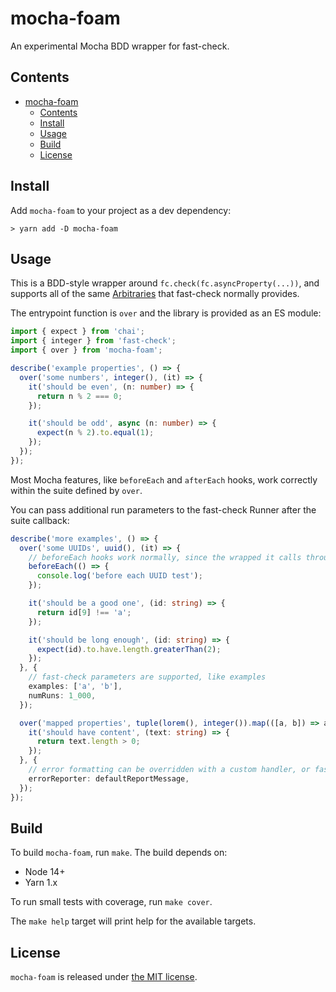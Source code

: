 # mocha-foam

An experimental Mocha BDD wrapper for fast-check.

## Contents

- [mocha-foam](#mocha-foam)
  - [Contents](#contents)
  - [Install](#install)
  - [Usage](#usage)
  - [Build](#build)
  - [License](#license)

## Install

Add `mocha-foam` to your project as a dev dependency:

```shell
> yarn add -D mocha-foam
```

## Usage

This is a BDD-style wrapper around `fc.check(fc.asyncProperty(...))`, and supports all of the same [Arbitraries](https://github.com/dubzzz/fast-check/blob/main/documentation/Arbitraries.md)
that fast-check normally provides.

The entrypoint function is `over` and the library is provided as an ES module:

```typescript
import { expect } from 'chai';
import { integer } from 'fast-check';
import { over } from 'mocha-foam';

describe('example properties', () => {
  over('some numbers', integer(), (it) => {
    it('should be even', (n: number) => {
      return n % 2 === 0;
    });

    it('should be odd', async (n: number) => {
      expect(n % 2).to.equal(1);
    });
  });
});
```

Most Mocha features, like `beforeEach` and `afterEach` hooks, work correctly within the suite defined by `over`.

You can pass additional run parameters to the fast-check Runner after the suite callback:

```typescript
describe('more examples', () => {
  over('some UUIDs', uuid(), (it) => {
    // beforeEach hooks work normally, since the wrapped it calls through to real it
    beforeEach(() => {
      console.log('before each UUID test');
    });

    it('should be a good one', (id: string) => {
      return id[9] !== 'a';
    });

    it('should be long enough', (id: string) => {
      expect(id).to.have.length.greaterThan(2);
    });
  }, {
    // fast-check parameters are supported, like examples
    examples: ['a', 'b'],
    numRuns: 1_000,
  });

  over('mapped properties', tuple(lorem(), integer()).map(([a, b]) => a.substr(b)), (it) => {
    it('should have content', (text: string) => {
      return text.length > 0;
    });
  }, {
    // error formatting can be overridden with a custom handler, or fast-check's default reporter
    errorReporter: defaultReportMessage,
  });
});
```

## Build

To build `mocha-foam`, run `make`. The build depends on:

- Node 14+
- Yarn 1.x

To run small tests with coverage, run `make cover`.

The `make help` target will print help for the available targets.

## License

`mocha-foam` is released under [the MIT license](LICENSE.md).
